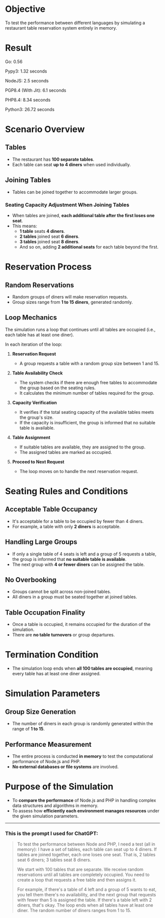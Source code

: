 # Objective

To test the performance between different languages by simulating a restaurant table reservation system entirely in memory.

# Result
Go: 0.56

Pypy3: 1.32 seconds

NodeJS: 2.5 seconds

PGP8.4 (With Jit): 6.1 seconds

PHP8.4: 8.34 seconds

Python3: 26.72 seconds



# Scenario Overview

## Tables

- The restaurant has **100 separate tables**.
- Each table can seat **up to 4 diners** when used individually.

## Joining Tables

- Tables can be joined together to accommodate larger groups.

### Seating Capacity Adjustment When Joining Tables

- When tables are joined, **each additional table after the first loses one seat**.
- This means:
  - **1 table** seats **4 diners**.
  - **2 tables** joined seat **6 diners**.
  - **3 tables** joined seat **8 diners**.
  - And so on, adding **2 additional seats** for each table beyond the first.

# Reservation Process

## Random Reservations

- Random groups of diners will make reservation requests.
- Group sizes range from **1 to 15 diners**, generated randomly.

## Loop Mechanics

The simulation runs a loop that continues until all tables are occupied (i.e., each table has at least one diner).

In each iteration of the loop:

1. **Reservation Request**
   - A group requests a table with a random group size between 1 and 15.

2. **Table Availability Check**
   - The system checks if there are enough free tables to accommodate the group based on the seating rules.
   - It calculates the minimum number of tables required for the group.

3. **Capacity Verification**
   - It verifies if the total seating capacity of the available tables meets the group's size.
   - If the capacity is insufficient, the group is informed that no suitable table is available.

4. **Table Assignment**
   - If suitable tables are available, they are assigned to the group.
   - The assigned tables are marked as occupied.

5. **Proceed to Next Request**
   - The loop moves on to handle the next reservation request.

# Seating Rules and Conditions

## Acceptable Table Occupancy

- It's acceptable for a table to be occupied by fewer than 4 diners.
- For example, a table with only **2 diners** is acceptable.

## Handling Large Groups

- If only a single table of 4 seats is left and a group of 5 requests a table, the group is informed that **no suitable table is available**.
- The next group with **4 or fewer diners** can be assigned the table.

## No Overbooking

- Groups cannot be split across non-joined tables.
- All diners in a group must be seated together at joined tables.

## Table Occupation Finality

- Once a table is occupied, it remains occupied for the duration of the simulation.
- There are **no table turnovers** or group departures.

# Termination Condition

- The simulation loop ends when **all 100 tables are occupied**, meaning every table has at least one diner assigned.

# Simulation Parameters

## Group Size Generation

- The number of diners in each group is randomly generated within the range of **1 to 15**.

## Performance Measurement

- The entire process is conducted **in memory** to test the computational performance of Node.js and PHP.
- **No external databases or file systems** are involved.

# Purpose of the Simulation

- To **compare the performance** of Node.js and PHP in handling complex data structures and algorithms in memory.
- To assess how **efficiently each environment manages resources** under the given simulation parameters.

---

### This is the prompt I used for ChatGPT:

> To test the performance between Node and PHP, I need a test (all in memory): I have a set of tables, each table can seat up to 4 diners. If tables are joined together, each one loses one seat. That is, 2 tables seat 6 diners; 3 tables seat 8 diners.
>
> We start with 100 tables that are separate. We receive random reservations until all tables are completely occupied. You need to create a loop that requests a free table and then assigns it.
>
> For example, if there's a table of 4 left and a group of 5 wants to eat, you tell them there's no availability, and the next group that requests with fewer than 5 is assigned the table. If there's a table left with 2 diners, that's okay. The loop ends when all tables have at least one diner. The random number of diners ranges from 1 to 15.
